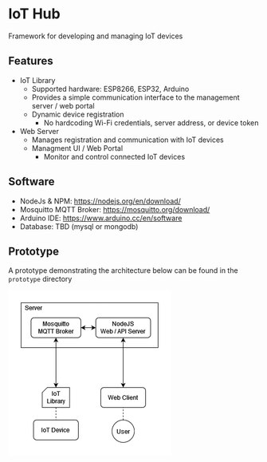 # IoT Hub
Framework for developing and managing IoT devices

## Features
* IoT Library
    * Supported hardware: ESP8266,  ESP32, Arduino
    * Provides a simple communication interface to the management server / web portal
    * Dynamic device registration
        * No hardcoding Wi-Fi credentials, server address, or device token
* Web Server 
    * Manages registration and communication with IoT devices
    * Managment UI / Web Portal
        * Monitor and control connected IoT devices

## Software
* NodeJs & NPM: https://nodejs.org/en/download/
* Mosquitto MQTT Broker: https://mosquitto.org/download/
* Arduino IDE: https://www.arduino.cc/en/software
* Database: TBD (mysql or mongodb)


## Prototype 
A prototype demonstrating the architecture below can be found in the `prototype` directory

![Architecture](prototype/architecture.png "Architecture")